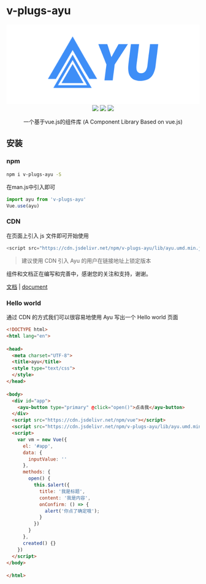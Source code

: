 # v-plugs-ayu

<div align=center>
<img src="./examples/assets/ayu.png">
</div>
<div align=center>
<img src="https://img.shields.io/npm/v/v-plugs-ayu.svg?color=success">
<img src="https://img.shields.io/github/license/yuang01/v-plugs-ayu.svg">
<img src="https://img.shields.io/npm/dt/v-plugs-ayu.svg">
<p class="desc">一个基于vue.js的组件库 (A Component Library Based on vue.js)</p>
</div>

## 安装
### npm
``` bash
npm i v-plugs-ayu -S
```
在man.js中引入即可
``` javascript
import ayu from 'v-plugs-ayu'
Vue.use(ayu)
```
### CDN
在页面上引入 js 文件即可开始使用
``` javascript
<script src="https://cdn.jsdelivr.net/npm/v-plugs-ayu/lib/ayu.umd.min.js"></script>
```
> 建议使用 CDN 引入 Ayu 的用户在链接地址上锁定版本

组件和文档正在编写和完善中，感谢您的关注和支持，谢谢。

<a href="https://yuang01.github.io/v-plugs-ayu/dist/#/" target="_blank">文档</a> | <a href="https://yuang01.github.io/v-plugs-ayu/dist/#/" target="_blank">document</a>

### Hello world
通过 CDN 的方式我们可以很容易地使用 Ayu 写出一个 Hello world 页面
``` html
<!DOCTYPE html>
<html lang="en">

<head>
  <meta charset="UTF-8">
  <title>ayu</title>
  <style type="text/css">
  </style>
</head>

<body>
  <div id="app">
    <ayu-button type="primary" @click="open()">点击我</ayu-button>
  </div>
  <script src="https://cdn.jsdelivr.net/npm/vue"></script>
  <script src="https://cdn.jsdelivr.net/npm/v-plugs-ayu/lib/ayu.umd.min.js"></script>
  <script>
    var vm = new Vue({
      el: '#app',
      data: {
        inputValue: ''
      },
      methods: {
        open() {
          this.$alert({
            title: '我是标题',
            content: '我是内容',
            onConfirm: () => {
              alert('你点了确定哦');
            }
          })
        }
      },
      created() {}
    })
  </script>
</body>

</html>
```
